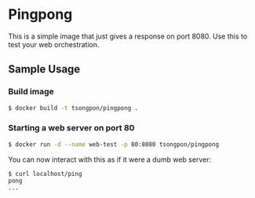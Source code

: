 Pingpong
===========

This is a simple image that just gives a response on port 8080. Use this to
test your web orchestration.

Sample Usage
------------

### Build image

```bash
$ docker build -t tsongpon/pingpong .   
```

### Starting a web server on port 80

```bash
$ docker run -d --name web-test -p 80:8080 tsongpon/pingpong
```

You can now interact with this as if it were a dumb web server:
```
$ curl localhost/ping
pong
...
